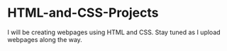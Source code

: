 # HTML-and-CSS-Projects
I will be creating webpages using HTML and CSS. Stay tuned as I upload webpages along the way.